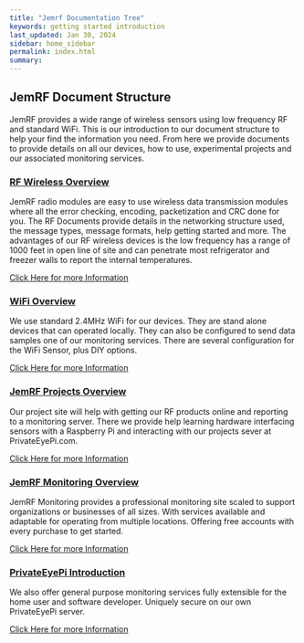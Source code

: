 ```yaml
---
title: "Jemrf Documentation Tree"
keywords: getting started introduction
last_updated: Jan 30, 2024
sidebar: home_sidebar
permalink: index.html
summary:
---
```


## JemRF Document Structure
JemRF provides a wide range of wireless sensors using low frequency RF and standard WiFi.
This is our introduction to our document structure to help your find the information you need.
From here we provide documents to provide details on all our devices, how to use, experimental projects and our associated monitoring
services.

### [RF Wireless Overview](rfintroduction.html)
JemRF radio modules are easy to use wireless data transmission modules where all the error checking,
  encoding, packetization and CRC done for you. The RF Documents provide details in the networking
  structure used, the message types, message formats, help getting started and more. The advantages
  of our RF wireless devices is the low frequency has a range of 1000 feet in open line of site and
 can penetrate most refrigerator and freezer walls to report the internal temperatures.

  [Click Here for more Information](rfintroduction.html)

### [WiFi Overview](wifi_intro.html)
We use standard 2.4MHz WiFi for our devices. They are stand alone devices that can operated locally.
They can also be configured to send data samples one of our monitoring services.
There are several configuration for the WiFi Sensor, plus DIY options.

[Click Here for more Information](wifi_intro.html)

### [JemRF Projects Overview](https://projects.jemrf.com)
Our project site will help with getting our RF products online and reporting to a monitoring server.
There we provide help learning hardware interfacing sensors with a Raspberry Pi and interacting with
our projects sever at PrivateEyePi.com.

[Click Here for more Information](https://projects.jemrf.com)

### [JemRF Monitoring Overview](monitorintro.html)
JemRF Monitoring provides a professional monitoring site scaled to support organizations or businesses of all sizes. With services available and adaptable for operating from multiple locations.
Offering free accounts with every purchase to get started.

[Click Here for more Information](monitorintro.html)

### [PrivateEyePi Introduction](pepintroduction.html)
We also offer general purpose monitoring services fully extensible for the home user and software developer. Uniquely secure on our own PrivateEyePi server.

[Click Here for more Information](pepintroduction.html)
